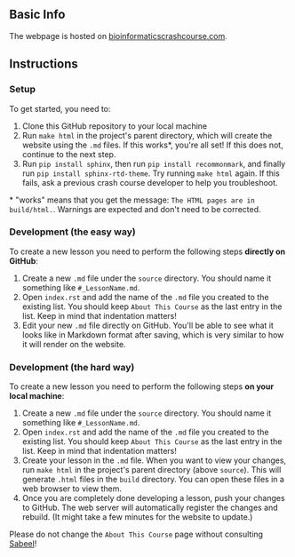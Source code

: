 ## Basic Info
The webpage is hosted on [bioinformaticscrashcourse.com](https://www.bioinformaticscrashcourse.com/).

## Instructions
### Setup
To get started, you need to:
1. Clone this GitHub repository to your local machine
2. Run `make html` in the project's parent directory, which will create the website using the `.md` files. If this works\*, you're all set! If this does not, continue to the next step.
3. Run `pip install sphinx`, then run `pip install recommonmark`, and finally run `pip install sphinx-rtd-theme`. Try running `make html` again. If this fails, ask a previous crash course developer to help you troubleshoot.

\* "works" means that you get the message: `The HTML pages are in build/html.`. Warnings are expected and don't need to be corrected.



### Development (the easy way)
To create a new lesson you need to perform the following steps **directly on GitHub**:
1. Create a new `.md` file under the `source` directory. You should name it something like `#_LessonName.md`.
2. Open `index.rst` and add the name of the `.md` file you created to the existing list. You should keep `About This Course` as the last entry in the list. Keep in mind that indentation matters!
3. Edit your new `.md` file directly on GitHub. You'll be able to see what it looks like in Markdown format after saving, which is very similar to how it will render on the website.

### Development (the hard way)
To create a new lesson you need to perform the following steps **on your local machine**:
1. Create a new `.md` file under the `source` directory. You should name it something like `#_LessonName.md`.
2. Open `index.rst` and add the name of the `.md` file you created to the existing list. You should keep `About This Course` as the last entry in the list. Keep in mind that indentation matters!
3. Create your lesson in the `.md` file. When you want to view your changes, run `make html` in the project's parent directory (above `source`). This will generate `.html` files in the `build` directory. You can open these files in a web browser to view them.
4. Once you are completely done developing a lesson, push your changes to GitHub. The web server will automatically register the changes and rebuild. (It might take a few minutes for the website to update.)

Please do not change the `About This Course` page without consulting <a href="https://sabeelmansuri.com/" target="_blank">Sabeel</a>!
